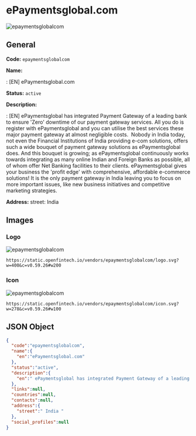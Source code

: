 
# ePaymentsglobal.com 
![epaymentsglobalcom](https://static.openfintech.io/vendors/epaymentsglobalcom/logo.svg?w=400&c=v0.59.26#w200)  

## General 
 
**Code:** `epaymentsglobalcom` 
 
**Name:** 
 
:	[EN] ePaymentsglobal.com 
 
**Status:** `active` 
 
**Description:** 
 
: [EN]  ePaymentsglobal has integrated Payment Gateway of a leading bank to ensure 'Zero' downtime of our payment gateway services. All you do is register with ePaymentsglobal and you can utilise the best services these major payment gateway at almost negligible costs.  Nobody in India today, not even the Financial Institutions of India providing e-com solutions, offers such a wide bouquet of payment gateway solutions as ePaymentsglobal does. And this bouquet is growing; as ePaymentsglobal continuously works towards integrating as many online Indian and Foreign Banks as possible, all of whom offer Net Banking facilities to their clients. ePaymentsglobal gives your business the 'profit edge' with comprehensive, affordable e-commerce solutions! It is the only payment gateway in India leaving you to focus on more important issues, like new business initiatives and competitive marketing strategies.  
 
**Address:** 
street:  India  

## Images 

### Logo 
 
![epaymentsglobalcom](https://static.openfintech.io/vendors/epaymentsglobalcom/logo.svg?w=400&c=v0.59.26#w200)  

```
https://static.openfintech.io/vendors/epaymentsglobalcom/logo.svg?w=400&c=v0.59.26#w200
```  

### Icon 
 
![epaymentsglobalcom](https://static.openfintech.io/vendors/epaymentsglobalcom/icon.svg?w=278&c=v0.59.26#w100)  

```
https://static.openfintech.io/vendors/epaymentsglobalcom/icon.svg?w=278&c=v0.59.26#w100
```  

## JSON Object 

```json
{
  "code":"epaymentsglobalcom",
  "name":{
    "en":"ePaymentsglobal.com"
  },
  "status":"active",
  "description":{
    "en":" ePaymentsglobal has integrated Payment Gateway of a leading bank to ensure 'Zero' downtime of our payment gateway services. All you do is register with ePaymentsglobal and you can utilise the best services these major payment gateway at almost negligible costs.\u00a0 Nobody in India today, not even the Financial Institutions of India providing e-com solutions, offers such a wide bouquet of payment gateway solutions as ePaymentsglobal does. And this bouquet is growing; as ePaymentsglobal continuously works towards integrating as many online Indian and Foreign Banks as possible, all of whom offer Net Banking facilities to their clients. ePaymentsglobal gives your business the 'profit edge' with comprehensive, affordable e-commerce solutions! It is the only payment gateway in India leaving you to focus on more important issues, like new business initiatives and competitive marketing strategies. "
  },
  "links":null,
  "countries":null,
  "contacts":null,
  "address":{
    "street":" India "
  },
  "social_profiles":null
}
```  
